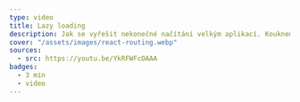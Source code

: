 ```yaml
---
type: video
title: Lazy loading
description: Jak se vyřešit nekonečné načítání velkým aplikací. Koukneme se na code splitting a lazy loading.
cover: "/assets/images/react-routing.webp"
sources:
  - src: https://youtu.be/YkRFWFcOAAA
badges:
  - 3 min
  - video
---
```

